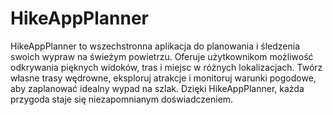 # HikeAppPlanner

HikeAppPlanner to wszechstronna aplikacja do planowania i śledzenia swoich wypraw na świeżym powietrzu. Oferuje użytkownikom możliwość odkrywania pięknych widoków, tras i miejsc w różnych lokalizacjach. 
Twórz własne trasy wędrowne, eksploruj atrakcje i monitoruj warunki pogodowe, aby zaplanować idealny wypad na szlak. Dzięki HikeAppPlanner, każda przygoda staje się niezapomnianym doświadczeniem.
